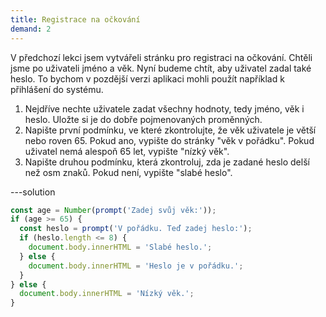 ```yaml
---
title: Registrace na očkování
demand: 2
---
```


V předchozí lekci jsem vytvářeli stránku pro registraci na očkování. Chtěli jsme po uživateli jméno a věk. Nyní budeme chtít, aby uživatel zadal také heslo. To bychom v pozdější verzi aplikaci mohli použít například k přihlášení do systému.

1. Nejdříve nechte uživatele zadat všechny hodnoty, tedy jméno, věk i heslo. Uložte si je do dobře pojmenovaných proměnných.
1. Napište první podmínku, ve které zkontrolujte, že věk uživatele je větší nebo roven 65. Pokud ano, vypište do stránky "věk v pořádku". Pokud uživatel nemá alespoň 65 let, vypište "nízký věk".
1. Napište druhou podmínku, která zkontroluj, zda je zadané heslo delší než osm znaků. Pokud není, vypište "slabé heslo".

---solution

```js
const age = Number(prompt('Zadej svůj věk:'));
if (age >= 65) {
  const heslo = prompt('V pořádku. Teď zadej heslo:');
  if (heslo.length <= 8) {
    document.body.innerHTML = 'Slabé heslo.';
  } else {
    document.body.innerHTML = 'Heslo je v pořádku.';
  }
} else {
  document.body.innerHTML = 'Nízký věk.';
}
```
